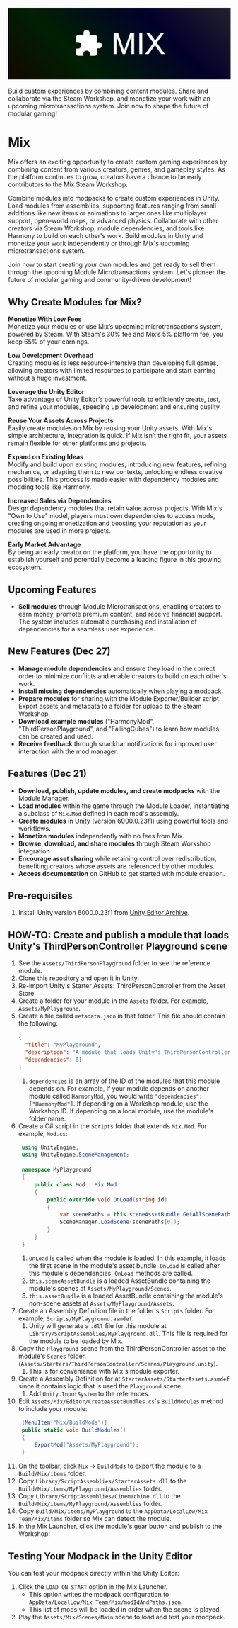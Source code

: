 ![Mix Logo](docs/logo.png)

Build custom experiences by combining content modules. Share and collaborate via the Steam Workshop, and monetize your work with an upcoming microtransactions system. Join now to shape the future of modular gaming!

# Mix

Mix offers an exciting opportunity to create custom gaming experiences by combining content from various creators, genres, and gameplay styles. As the platform continues to grow, creators have a chance to be early contributors to the Mix Steam Workshop.

Combine modules into modpacks to create custom experiences in Unity. Load modules from assemblies, supporting features ranging from small additions like new items or animations to larger ones like multiplayer support, open-world maps, or advanced physics. Collaborate with other creators via Steam Workshop, module dependencies, and tools like Harmony to build on each other's work. Build modules in Unity and monetize your work independently or through Mix's upcoming microtransactions system.

Join now to start creating your own modules and get ready to sell them through the upcoming Module Microtransactions system. Let's pioneer the future of modular gaming and community-driven development!

## Why Create Modules for Mix?

**Monetize With Low Fees**  
Monetize your modules or use Mix’s upcoming microtransactions system, powered by Steam. With Steam's 30% fee and Mix’s 5% platform fee, you keep 65% of your earnings.

**Low Development Overhead**  
Creating modules is less resource-intensive than developing full games, allowing creators with limited resources to participate and start earning without a huge investment.

**Leverage the Unity Editor**  
Take advantage of Unity Editor’s powerful tools to efficiently create, test, and refine your modules, speeding up development and ensuring quality.

**Reuse Your Assets Across Projects**  
Easily create modules on Mix by reusing your Unity assets. With Mix's simple architecture, integration is quick. If Mix isn’t the right fit, your assets remain flexible for other platforms and projects.

**Expand on Existing Ideas**  
Modify and build upon existing modules, introducing new features, refining mechanics, or adapting them to new contexts, unlocking endless creative possibilities. This process is made easier with dependency modules and modding tools like Harmony.

**Increased Sales via Dependencies**  
Design dependency modules that retain value across projects. With Mix's "Own to Use" model, players must own dependencies to access mods, creating ongoing monetization and boosting your reputation as your modules are used in more projects.

**Early Market Advantage**  
By being an early creator on the platform, you have the opportunity to establish yourself and potentially become a leading figure in this growing ecosystem.

## Upcoming Features

- **Sell modules** through Module Microtransactions, enabling creators to earn money, promote premium content, and receive financial support. The system includes automatic purchasing and installation of dependencies for a seamless user experience.

## New Features (Dec 27)

- **Manage module dependencies** and ensure they load in the correct order to minimize conflicts and enable creators to build on each other's work.
- **Install missing dependencies** automatically when playing a modpack.
- **Prepare modules** for sharing with the Module Exporter/Builder script. Export assets and metadata to a folder for upload to the Steam Workshop.
- **Download example modules** ("HarmonyMod", "ThirdPersonPlayground", and "FallingCubes") to learn how modules can be created and used.
- **Receive feedback** through snackbar notifications for improved user interaction with the mod manager.

## Features (Dec 21)

- **Download, publish, update modules, and create modpacks** with the Module Manager.
- **Load modules** within the game through the Module Loader, instantiating a subclass of `Mix.Mod` defined in each mod's assembly.
- **Create modules** in Unity (version 6000.0.23f1) using powerful tools and workflows.
- **Monetize modules** independently with no fees from Mix.
- **Browse, download, and share modules** through Steam Workshop integration.
- **Encourage asset sharing** while retaining control over redistribution, benefiting creators whose assets are referenced by other modules.
- **Access documentation** on GitHub to get started with module creation.

## Pre-requisites
1. Install Unity version 6000.0.23f1 from [Unity Editor Archive](https://unity.com/releases/editor/archive).

## HOW-TO: Create and publish a module that loads Unity's ThirdPersonController Playground scene
1. See the `Assets/ThirdPersonPlayground` folder to see the reference module.
1. Clone this repository and open it in Unity.
1. Re-import Unity's Starter Assets: ThirdPersonController from the Asset Store.
1. Create a folder for your module in the `Assets` folder. For example, `Assets/MyPlayground`.
1. Create a file called `metadata.json` in that folder. This file should contain the following:
   ```json
   {
	 "title": "MyPlayground",
	 "description": "A module that loads Unity's ThirdPersonController Playground scene.",
	 "dependencies": []
   }
   ```
	1. `dependencies` is an array of the ID of the modules that this module depends on. For example, if your module depends on another module called `HarmonyMod`, you would write `"dependencies": ["HarmonyMod"]`. If depending on a Workshop module, use the Workshop ID. If depending on a local module, use the module's folder name.
1. Create a C# script in the `Scripts` folder that extends `Mix.Mod`. For example, `Mod.cs`:
   ```csharp
	using UnityEngine;
	using UnityEngine.SceneManagement;

	namespace MyPlayground
	{
		public class Mod : Mix.Mod
		{
			public override void OnLoad(string id)
			{
				var scenePaths = this.sceneAssetBundle.GetAllScenePaths();
				SceneManager.LoadScene(scenePaths[0]);
			}
		}
	}
   ```
	1. `OnLoad` is called when the module is loaded. In this example, it loads the first scene in the module's asset bundle. `OnLoad` is called after this module's dependencies' `OnLoad` methods are called.
	1. `this.sceneAssetBundle` is a loaded AssetBundle containing the module's scenes at `Assets/MyPlayground/Scenes`.
	1. `this.assetBundle` is a loaded AssetBundle containing the module's non-scene assets at `Assets/MyPlayground/Assets`.
1. Create an Assembly Definition file in the folder's `Scripts` folder. For example, `Scripts/MyPlayground.asmdef`:
	1. Unity will generate a `.dll` file for this module at `Library/ScriptAssemblies/MyPlayground.dll`. This file is required for the module to be loaded by Mix.
1. Copy the `Playground` scene from the ThirdPersonController asset to the module's `Scenes` folder. (`Assets/Starters/ThirdPersonController/Scenes/Playground.unity`).
	1. This is for convenience with Mix's module exporter.
1. Create a Assembly Definition for at `StarterAssets/StarterAssets.asmdef` since it contains logic that is used the `Playground` scene.
	1. Add `Unity.InputSystem` to the references.
1. Edit `Assets/Mix/Editor/CreateAssetBundles.cs`'s `BuildModules` method to include your module:
   ```csharp
	[MenuItem("Mix/BuildMods")]
	public static void BuildModules()
	{
		ExportMod("Assets/MyPlayground");
	}
   ```
1. On the toolbar, click `Mix` -> `BuildMods` to export the module to a `Build/Mix/items` folder.
1. Copy `Library/ScriptAssemblies/StarterAssets.dll` to the `Build/Mix/items/MyPlayground/Assemblies` folder.
1. Copy `Library/ScriptAssemblies/Cinemachine.dll` to the `Build/Mix/items/MyPlayground/Assemblies` folder.
1. Copy `Build/Mix/items/MyPlayground` to the `AppData/LocalLow/Mix Team/Mix/items` folder so Mix can detect the module.
1. In the Mix Launcher, click the module's gear button and publish to the Workshop!

## Testing Your Modpack in the Unity Editor
You can test your modpack directly within the Unity Editor:

1. Click the `LOAD ON START` option in the Mix Launcher.
   - This option writes the modpack configuration to `AppData/LocalLow/Mix Team/Mix/modIdAndPaths.json`.
   - This list of mods will be loaded in order when the scene is played.
1. Play the `Assets/Mix/Scenes/Main` scene to load and test your modpack.
